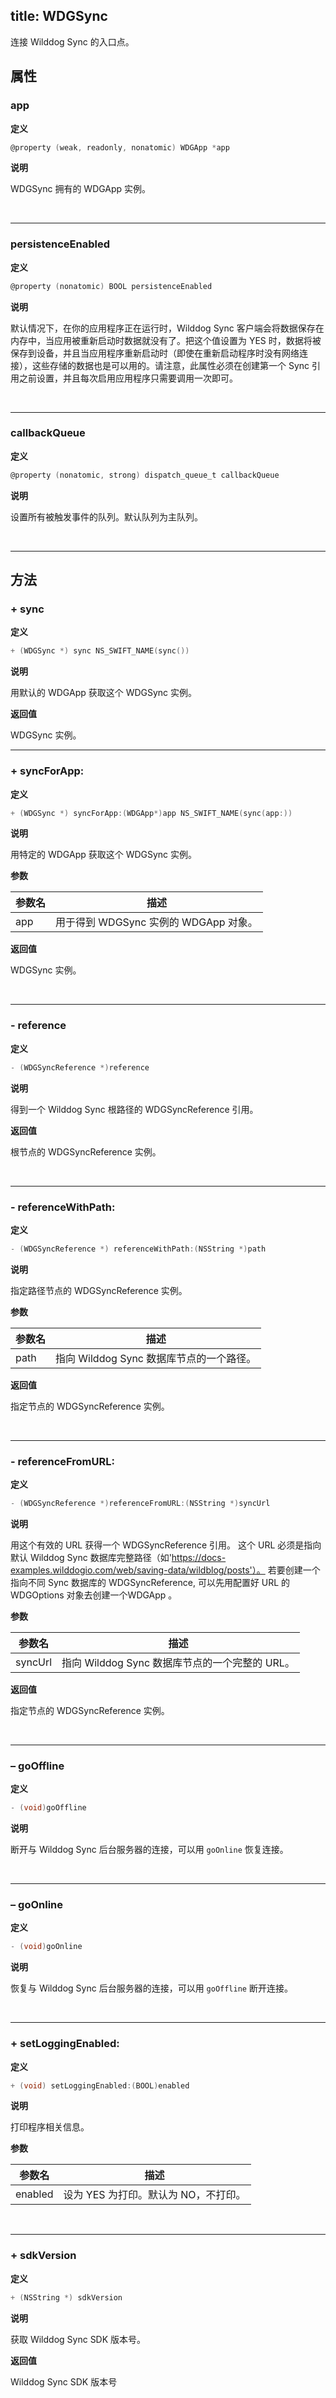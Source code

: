 
title: WDGSync
---

连接 Wilddog Sync 的入口点。

## 属性

### app

**定义**

```objectivec
@property (weak, readonly, nonatomic) WDGApp *app
```

**说明**

WDGSync 拥有的 WDGApp 实例。

</br>

------

### persistenceEnabled

**定义**

```objectivec
@property (nonatomic) BOOL persistenceEnabled
```

**说明**

默认情况下，在你的应用程序正在运行时，Wilddog Sync 客户端会将数据保存在内存中，当应用被重新启动时数据就没有了。把这个值设置为 YES 时，数据将被保存到设备，并且当应用程序重新启动时（即使在重新启动程序时没有网络连接），这些存储的数据也是可以用的。请注意，此属性必须在创建第一个 Sync 引用之前设置，并且每次启用应用程序只需要调用一次即可。

</br>

------

### callbackQueue

**定义**

```objectivec
@property (nonatomic, strong) dispatch_queue_t callbackQueue
```

**说明**

设置所有被触发事件的队列。默认队列为主队列。

</br>

------

## 方法

### + sync

**定义**

```objectivec
+ (WDGSync *) sync NS_SWIFT_NAME(sync())
```

**说明**

用默认的 WDGApp 获取这个 WDGSync 实例。

**返回值**

WDGSync 实例。
</br>

--- 

### + syncForApp:

**定义**

```objectivec
+ (WDGSync *) syncForApp:(WDGApp*)app NS_SWIFT_NAME(sync(app:))
```

**说明**

用特定的 WDGApp 获取这个 WDGSync 实例。

**参数**

参数名 | 描述
--- | ---
app | 用于得到 WDGSync 实例的 WDGApp 对象。

**返回值**

WDGSync 实例。

</br>

--- 

### - reference

**定义**

```objectivec
- (WDGSyncReference *)reference
```

**说明**

得到一个 Wilddog Sync 根路径的 WDGSyncReference 引用。

**返回值**

根节点的 WDGSyncReference 实例。

</br>

--- 

### - referenceWithPath:

**定义**

```objectivec
- (WDGSyncReference *) referenceWithPath:(NSString *)path
```

**说明**

指定路径节点的 WDGSyncReference 实例。

**参数**

参数名 | 描述
--- | ---
path | 指向 Wilddog Sync 数据库节点的一个路径。  

**返回值**

指定节点的 WDGSyncReference 实例。

</br>

--- 

### - referenceFromURL:

**定义**

```objectivec
- (WDGSyncReference *)referenceFromURL:(NSString *)syncUrl
```

**说明**

用这个有效的 URL 获得一个 WDGSyncReference 引用。
这个 URL 必须是指向默认 Wilddog Sync 数据库完整路径（如'https://docs-examples.wilddogio.com/web/saving-data/wildblog/posts'）。
若要创建一个指向不同 Sync 数据库的 WDGSyncReference, 可以先用配置好 URL 的 WDGOptions 对象去创建一个WDGApp 。

**参数**

参数名 | 描述
--- | ---
syncUrl | 指向 Wilddog Sync 数据库节点的一个完整的 URL。

**返回值**

指定节点的 WDGSyncReference 实例。

</br>

--- 

### – goOffline

**定义**

```objectivec
- (void)goOffline
```

**说明**

断开与 Wilddog Sync 后台服务器的连接，可以用 `goOnline` 恢复连接。

</br>

----

### – goOnline

**定义**

```objectivec
- (void)goOnline
```

 **说明**

恢复与 Wilddog Sync 后台服务器的连接，可以用 `goOffline` 断开连接。

</br>

----

### + setLoggingEnabled:

**定义**

```objectivec
+ (void) setLoggingEnabled:(BOOL)enabled
```

**说明**

打印程序相关信息。

**参数**

参数名 | 描述
--- | ---
enabled | 设为 YES 为打印。默认为 NO，不打印。  

</br>

----

### + sdkVersion

**定义**

```objectivec
+ (NSString *) sdkVersion
```

**说明**

获取 Wilddog Sync SDK 版本号。

**返回值**

Wilddog Sync SDK 版本号  

